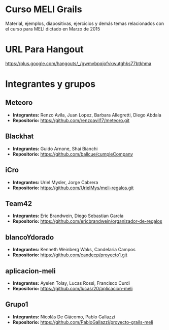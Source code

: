 # Curso MELI Grails

Material, ejemplos, diapositivas, ejercicios y demás temas relacionados con el curso para MELI dictado en Marzo de 2015

# URL Para Hangout
https://plus.google.com/hangouts/_/gwmvbpqjofvkwutghks77btkhma

# Integrantes y grupos

## Meteoro 
* **Integrantes:**  Renzo Avila, Juan Lopez, Barbara Allegretti, Diego Abdala
* **Repositorio:** https://github.com/renzoavil17/meteoro.git

## Blackhat 
* **Integrantes:**  Guido Arnone, Shai Bianchi
* **Repositorio:** https://github.com/ballcue/cumpleCompany

## iCro 
* **Integrantes:**  Uriel Mysler, Jorge Cabrera
* **Repositorio:** https://github.com/UrielMys/meli-regalos.git

## Team42 
* **Integrantes:**  Eric Brandwein, Diego Sebastian García
* **Repositorio:** https://github.com/ericbrandwein/organizador-de-regalos

## blancoYdorado 
* **Integrantes:**  Kenneth Weinberg Waks, Candelaria Campos
* **Repositorio:** https://github.com/candecp/proyecto1.git

## aplicacion-meli
* **Integrantes:**  Ayelen Tolay, Lucas Rossi, Francisco Curdi
* **Repositorio:** https://github.com/lucasr20/aplicacion-meli

## Grupo1
* **Integrantes:**  Nicolás De Giácomo, Pablo Gallazzi
* **Repositorio:** https://github.com/PabloGallazzi/proyecto-grails-meli
